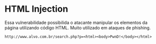 # HTML Injection

Essa vulnerabilidade possibilida o atacante manipular os elementos da página utilizando código HTML. Muito utilizado em ataques de phishing.

`http://www.alvo.com.br/search.php?p=<html><body>PwnD!</body></html>`